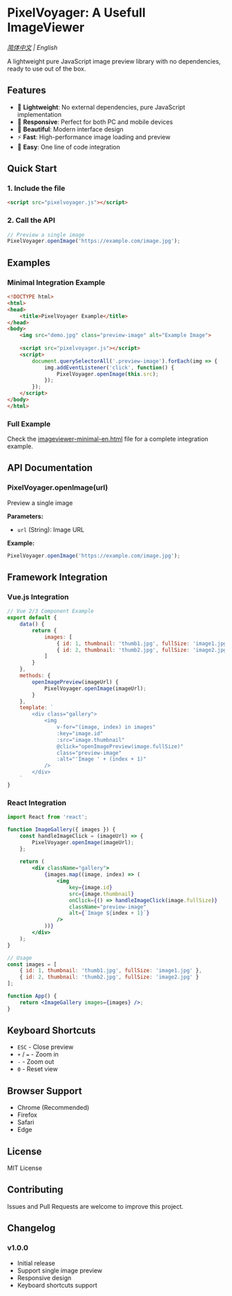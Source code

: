 # PixelVoyager: A Usefull ImageViewer

*[简体中文](README-zh.md) | English*

A lightweight pure JavaScript image preview library with no dependencies, ready to use out of the box.

## Features

- 🚀 **Lightweight**: No external dependencies, pure JavaScript implementation
- 📱 **Responsive**: Perfect for both PC and mobile devices
- 🎨 **Beautiful**: Modern interface design
- ⚡ **Fast**: High-performance image loading and preview
- 🔧 **Easy**: One line of code integration

## Quick Start

### 1. Include the file

```html
<script src="pixelvoyager.js"></script>
```

### 2. Call the API

```javascript
// Preview a single image
PixelVoyager.openImage('https://example.com/image.jpg');
```

## Examples

### Minimal Integration Example

```html
<!DOCTYPE html>
<html>
<head>
    <title>PixelVoyager Example</title>
</head>
<body>
    <img src="demo.jpg" class="preview-image" alt="Example Image">
    
    <script src="pixelvoyager.js"></script>
    <script>
        document.querySelectorAll('.preview-image').forEach(img => {
            img.addEventListener('click', function() {
                PixelVoyager.openImage(this.src);
            });
        });
    </script>
</body>
</html>
```

### Full Example

Check the [imageviewer-minimal-en.html](imageviewer-minimal-en.html) file for a complete integration example.

## API Documentation

### PixelVoyager.openImage(url)

Preview a single image

**Parameters:**
- `url` (String): Image URL

**Example:**
```javascript
PixelVoyager.openImage('https://example.com/image.jpg');
```

## Framework Integration

### Vue.js Integration

```javascript
// Vue 2/3 Component Example
export default {
    data() {
        return {
            images: [
                { id: 1, thumbnail: 'thumb1.jpg', fullSize: 'image1.jpg' },
                { id: 2, thumbnail: 'thumb2.jpg', fullSize: 'image2.jpg' }
            ]
        }
    },
    methods: {
        openImagePreview(imageUrl) {
            PixelVoyager.openImage(imageUrl);
        }
    },
    template: `
        <div class="gallery">
            <img 
                v-for="(image, index) in images" 
                :key="image.id"
                :src="image.thumbnail"
                @click="openImagePreview(image.fullSize)"
                class="preview-image"
                :alt="'Image ' + (index + 1)"
            />
        </div>
    `
}
```

### React Integration

```jsx
import React from 'react';

function ImageGallery({ images }) {
    const handleImageClick = (imageUrl) => {
        PixelVoyager.openImage(imageUrl);
    };
    
    return (
        <div className="gallery">
            {images.map((image, index) => (
                <img
                    key={image.id}
                    src={image.thumbnail}
                    onClick={() => handleImageClick(image.fullSize)}
                    className="preview-image"
                    alt={`Image ${index + 1}`}
                />
            ))}
        </div>
    );
}

// Usage
const images = [
    { id: 1, thumbnail: 'thumb1.jpg', fullSize: 'image1.jpg' },
    { id: 2, thumbnail: 'thumb2.jpg', fullSize: 'image2.jpg' }
];

function App() {
    return <ImageGallery images={images} />;
}
```

## Keyboard Shortcuts

- `ESC` - Close preview
- `+` / `=` - Zoom in
- `-` - Zoom out
- `0` - Reset view

## Browser Support

- Chrome (Recommended)
- Firefox
- Safari
- Edge

## License

MIT License

## Contributing

Issues and Pull Requests are welcome to improve this project.

## Changelog

### v1.0.0
- Initial release
- Support single image preview
- Responsive design
- Keyboard shortcuts support
